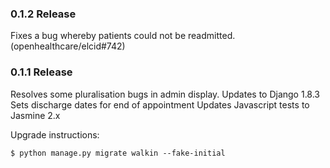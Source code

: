 ### 0.1.2 Release

Fixes a bug whereby patients could not be readmitted. (openhealthcare/elcid#742)

### 0.1.1 Release

Resolves some pluralisation bugs in admin display.
Updates to Django 1.8.3
Sets discharge dates for end of appointment
Updates Javascript tests to Jasmine 2.x

Upgrade instructions:

    $ python manage.py migrate walkin --fake-initial

